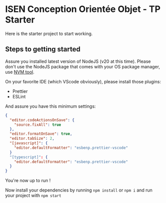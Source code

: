 # ISEN Conception Orientée Objet - TP Starter

Here is the starter project to start working.

## Steps to getting started

Assure you installed latest version of NodeJS (v20 at this time). Please don't use the NodeJS package that comes with your OS package manager, use [NVM tool](https://github.com/nvm-sh/nvm#installing-and-updating).

On your favorite IDE (which VScode obviously), please install those plugins:

- Prettier
- ESLint

And assure you have this minimum settings:

```json
{
  "editor.codeActionsOnSave": {
    "source.fixAll": true
  },
  "editor.formatOnSave": true,
  "editor.tabSize": 2,
  "[javascript]": {
    "editor.defaultFormatter": "esbenp.prettier-vscode"
  }
  "[typescript]": {
    "editor.defaultFormatter": "esbenp.prettier-vscode"
  }
}
```

You're now up to run !

Now install your dependencies by running `npm install` or `npm i` and run your project with `npm start`
